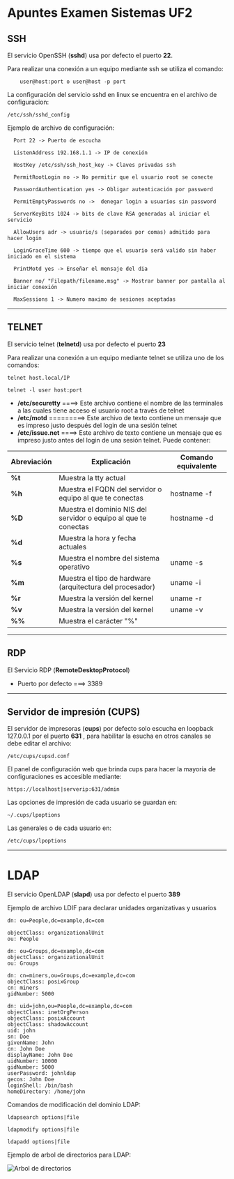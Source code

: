 # Apuntes Examen Sistemas UF2

##  SSH

El servicio OpenSSH (**sshd**)  usa por defecto el puerto **22**.

Para realizar una conexión a un equipo mediante ssh se utiliza el comando:

```
    user@host:port o user@host -p port
```

La configuración del servicio sshd en linux se encuentra en el archivo de configuracion:

```    
/etc/ssh/sshd_config
```

Ejemplo de archivo de configuración: 

      Port 22 -> Puerto de escucha

      ListenAddress 192.168.1.1 -> IP de conexión

      HostKey /etc/ssh/ssh_host_key -> Claves privadas ssh 

      PermitRootLogin no -> No permitir que el usuario root se conecte 

      PasswordAuthentication yes -> Obligar autenticación por password

      PermitEmptyPasswords no ->  denegar login a usuarios sin password

      ServerKeyBits 1024 -> bits de clave RSA generadas al iniciar el servicio

      AllowUsers adr -> usuario/s (separados por comas) admitido para hacer login

      LoginGraceTime 600 -> tiempo que el usuario será valido sin haber iniciado en el sistema

      PrintMotd yes -> Enseñar el mensaje del dia

      Banner no/ "Filepath/filename.msg" -> Mostrar banner por pantalla al iniciar conexión

      MaxSessions 1 -> Numero maximo de sesiones aceptadas
___

##  TELNET

El servicio telnet (**telnetd**) usa por defecto el puerto **23**

Para realizar una conexión a un equipo mediante telnet se utiliza uno de los comandos:

```
telnet host.local/IP 
```

```
telnet -l user host:port
```
- **/etc/securetty** ====> Este archivo contiene el nombre de las terminales a las cuales tiene acceso el usuario root a través de telnet
- **/etc/motd** =========> Este archivo de texto contiene un mensaje que es impreso justo después del login de una sesión telnet
- **/etc/issue.net** ====> Este archivo de texto contiene un mensaje que es impreso justo antes del login de una sesión telnet. Puede contener:

| Abreviación	| Explicación                                                    | Comando equivalente	|
|---------------|----------------------------------------------------------------|----------------------|
|    **%t**     | Muestra la tty actual	                                         |                 	|
|    **%h**	| Muestra el FQDN del servidor o equipo al que te conectas       | hostname -f		|
|    **%D**   	| Muestra el dominio NIS del servidor o equipo al que te conectas| hostname -d		|
|    **%d**	| Muestra la hora y fecha actuales				 |			|
|    **%s**  	| Muestra el nombre del sistema operativo	                 | uname -s		|
|    **%m** 	| Muestra el tipo de hardware (arquitectura del procesador)	 | uname -i		|
|    **%r** 	| Muestra la versión del kernel	                                 | uname -r		|
|    **%v** 	| Muestra la versión del kernel	                                 | uname -v		|
|    **%%** 	| Muestra el carácter "%"                                        |			|

___

##  RDP

El Servicio RDP (**RemoteDesktopProtocol**) 
- Puerto por defecto ===> 3389
___
##  Servidor de impresión (CUPS)

El servidor de impresoras (**cups**) por defecto solo escucha en loopback 127.0.0.1 por el puerto **631** , para habilitar la esucha en otros canales se debe editar el archivo:

```
/etc/cups/cupsd.conf
```

El panel de configuración web que brinda cups para hacer la mayoria de configuraciones es accesible mediante:

```
https://localhost|serverip:631/admin
```

Las opciones de impresión de cada usuario se guardan en:

```
~/.cups/lpoptions
```

Las generales o de cada usuario en:

```
/etc/cups/lpoptions
```

___

# LDAP

El servicio OpenLDAP (**slapd**) usa por defecto el puerto **389**

Ejemplo de archivo LDIF para declarar unidades organizativas y usuarios

	dn: ou=People,dc=example,dc=com

	objectClass: organizationalUnit
	ou: People

	dn: ou=Groups,dc=example,dc=com
	objectClass: organizationalUnit
	ou: Groups

	dn: cn=miners,ou=Groups,dc=example,dc=com
	objectClass: posixGroup
	cn: miners
	gidNumber: 5000

	dn: uid=john,ou=People,dc=example,dc=com
	objectClass: inetOrgPerson
	objectClass: posixAccount
	objectClass: shadowAccount
	uid: john
	sn: Doe
	givenName: John
	cn: John Doe
	displayName: John Doe
	uidNumber: 10000
	gidNumber: 5000
	userPassword: johnldap
	gecos: John Doe
	loginShell: /bin/bash
	homeDirectory: /home/john  
Comandos de modificación del dominio LDAP:

```
ldapsearch options|file
```

```
ldapmodify options|file
```

```
ldapadd options|file
```
  
Ejemplo de arbol de directorios para LDAP:

![Arbol de directorios](https://www.researchgate.net/profile/Ramon_Anglada_Martinez/publication/262512581/figure/fig1/AS:478136199585792@1491007961309/Figura-1-Ejemplo-de-Arbol-de-Directorio-LDAP-tomada-de-11-OpenLdap-es-una-de-las.png)






